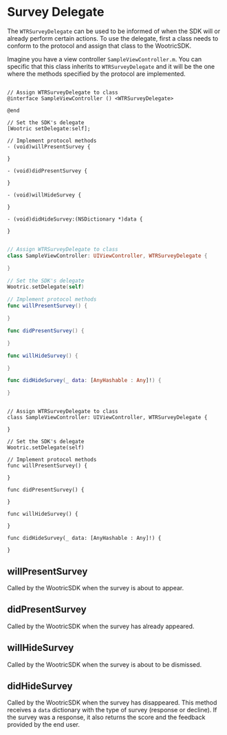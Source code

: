 # Survey Delegate

The `WTRSurveyDelegate` can be used to be informed of when the SDK will or
already perform certain actions. To use the delegate, first a class needs
to conform to the protocol and assign that class to the WootricSDK.

Imagine you have a view controller `SampleViewController.m`. You can
specific that this class inherits to `WTRSurveyDelegate` and it will be
the one where the methods specified by the protocol are implemented.

```objective_c

// Assign WTRSurveyDelegate to class
@interface SampleViewController () <WTRSurveyDelegate>

@end

// Set the SDK's delegate
[Wootric setDelegate:self];

// Implement protocol methods
- (void)willPresentSurvey {

}

- (void)didPresentSurvey {

}

- (void)willHideSurvey {

}

- (void)didHideSurvey:(NSDictionary *)data {

}
```
```swift

// Assign WTRSurveyDelegate to class
class SampleViewController: UIViewController, WTRSurveyDelegate {

}

// Set the SDK's delegate
Wootric.setDelegate(self)

// Implement protocol methods
func willPresentSurvey() {

}

func didPresentSurvey() {

}

func willHideSurvey() {

}

func didHideSurvey(_ data: [AnyHashable : Any]!) {

}
```
```swift_three

// Assign WTRSurveyDelegate to class
class SampleViewController: UIViewController, WTRSurveyDelegate {

}

// Set the SDK's delegate
Wootric.setDelegate(self)

// Implement protocol methods
func willPresentSurvey() {

}

func didPresentSurvey() {

}

func willHideSurvey() {

}

func didHideSurvey(_ data: [AnyHashable : Any]!) {

}
```

## willPresentSurvey

Called by the WootricSDK when the survey is about to appear.

## didPresentSurvey

Called by the WootricSDK when the survey has already appeared.

## willHideSurvey

Called by the WootricSDK when the survey is about to be dismissed.

## didHideSurvey

Called by the WootricSDK when the survey has disappeared. This method
receives a `data` dictionary with the type of survey (response or
decline). If the survey was a response, it also returns the score and the
feedback provided by the end user.

